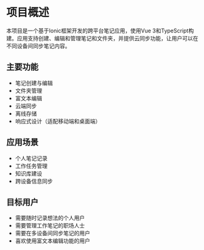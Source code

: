 # 项目概述

本项目是一个基于Ionic框架开发的跨平台笔记应用，使用Vue 3和TypeScript构建。应用支持创建、编辑和管理笔记和文件夹，并提供云同步功能，让用户可以在不同设备间同步笔记内容。

## 主要功能

- 笔记创建与编辑
- 文件夹管理
- 富文本编辑
- 云端同步
- 离线存储
- 响应式设计（适配移动端和桌面端）

## 应用场景

- 个人笔记记录
- 工作任务管理
- 知识库建设
- 跨设备信息同步

## 目标用户

- 需要随时记录想法的个人用户
- 需要管理工作笔记的职场人士
- 需要在多设备间同步笔记的用户
- 喜欢使用富文本编辑功能的用户
